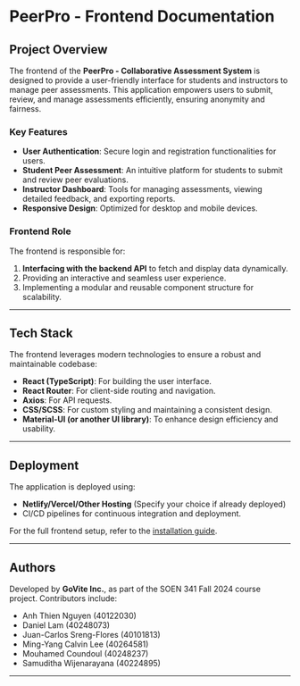 # PeerPro - Frontend Documentation

## Project Overview

The frontend of the **PeerPro - Collaborative Assessment System** is designed to provide a user-friendly interface for students and instructors to manage peer assessments. This application empowers users to submit, review, and manage assessments efficiently, ensuring anonymity and fairness.

### Key Features

- **User Authentication**: Secure login and registration functionalities for users.
- **Student Peer Assessment**: An intuitive platform for students to submit and review peer evaluations.
- **Instructor Dashboard**: Tools for managing assessments, viewing detailed feedback, and exporting reports.
- **Responsive Design**: Optimized for desktop and mobile devices.

### Frontend Role

The frontend is responsible for:

1. **Interfacing with the backend API** to fetch and display data dynamically.
2. Providing an interactive and seamless user experience.
3. Implementing a modular and reusable component structure for scalability.

---

## Tech Stack

The frontend leverages modern technologies to ensure a robust and maintainable codebase:

- **React (TypeScript)**: For building the user interface.
- **React Router**: For client-side routing and navigation.
- **Axios**: For API requests.
- **CSS/SCSS**: For custom styling and maintaining a consistent design.
- **Material-UI (or another UI library)**: To enhance design efficiency and usability.

---

## Deployment

The application is deployed using:

- **Netlify/Vercel/Other Hosting** (Specify your choice if already deployed)
- CI/CD pipelines for continuous integration and deployment.

For the full frontend setup, refer to the [installation guide](#installation-and-setup).

---

## Authors

Developed by **GoVite Inc.**, as part of the SOEN 341 Fall 2024 course project. Contributors include:

- Anh Thien Nguyen (40122030)
- Daniel Lam (40248073)
- Juan-Carlos Sreng-Flores (40101813)
- Ming-Yang Calvin Lee (40264581)
- Mouhamed Coundoul (40248237)
- Samuditha Wijenarayana (40224895)

---
